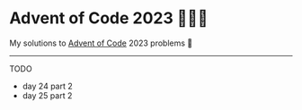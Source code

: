 # Advent of Code 2023 🎄🎅🏻

My solutions to [Advent of Code](https://adventofcode.com/) 2023 problems 🌟

----

TODO

- day 24 part 2
- day 25 part 2
